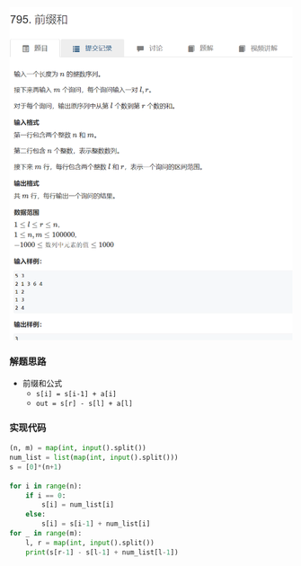![题目](/pic/Leetcode/Base/05qianzhuihe.png)
### 解题思路
- 前缀和公式
  - `s[i] = s[i-1] + a[i]`
  - `out = s[r] - s[l] + a[l]`
  
### 实现代码
```python 
(n, m) = map(int, input().split())
num_list = list(map(int, input().split()))
s = [0]*(n+1)

for i in range(n):
    if i == 0:
        s[i] = num_list[i]
    else:
        s[i] = s[i-1] + num_list[i]
for _ in range(m):
    l, r = map(int, input().split())
    print(s[r-1] - s[l-1] + num_list[l-1])
```